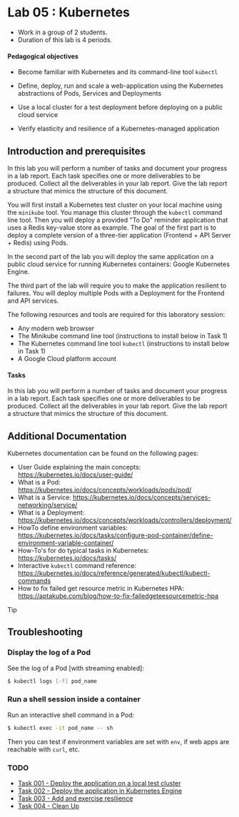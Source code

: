 # Lab 05 : Kubernetes

- Work in a group of 2 students.
- Duration of this lab is 4 periods.

#### Pedagogical objectives

  - Become familiar with Kubernetes and its command-line tool `kubectl`
    
  - Define, deploy, run and scale a web-application using the Kubernetes abstractions of Pods, Services and Deployments
    
  - Use a local cluster for a test deployment before deploying on a public cloud service
    
  - Verify elasticity and resilience of a Kubernetes-managed application

## Introduction and prerequisites

In this lab you will perform a number of tasks and document your progress in a lab report. Each task specifies one or more deliverables to be produced.  Collect all the deliverables in your lab report. Give the lab report a structure that mimics the structure of this document.

You will first install a Kubernetes test cluster on your local machine using the `minikube` tool. You manage this cluster through the `kubectl` command line tool. Then you will deploy a provided "To Do" reminder application that uses a Redis key-value store as example. The goal of the first part is to deploy a complete version of a three-tier application (Frontend + API Server + Redis) using Pods.

In the second part of the lab you will deploy the same application on a public cloud service for running Kubernetes containers: Google Kubernetes Engine.

The third part of the lab will require you to make the application resilient to failures. You will deploy multiple Pods with a Deployment for the Frontend and API services.

The following resources and tools are required for this laboratory session:

  * Any modern web browser
  * The Minikube command line tool (instructions to install below in Task 1)
  * The Kubernetes command line tool `kubectl` (instructions to install below in Task 1)
  * A Google Cloud platform account

#### Tasks

In this lab you will perform a number of tasks and document your
progress in a lab report. Each task specifies one or more deliverables
to be produced. Collect all the deliverables in your lab report. Give
the lab report a structure that mimics the structure of this document.

## Additional Documentation

Kubernetes documentation can be found on the following pages:

  * User Guide explaining the main concepts: <https://kubernetes.io/docs/user-guide/>
  * What is a Pod: <https://kubernetes.io/docs/concepts/workloads/pods/pod/>
  * What is a Service: <https://kubernetes.io/docs/concepts/services-networking/service/>
  * What is a Deployment: <https://kubernetes.io/docs/concepts/workloads/controllers/deployment/>
  * HowTo define environment variables: <https://kubernetes.io/docs/tasks/configure-pod-container/define-environment-variable-container/>
  * How-To's for do typical tasks in Kubernetes: https://kubernetes.io/docs/tasks/
  * Interactive `kubectl` command reference: <https://kubernetes.io/docs/reference/generated/kubectl/kubectl-commands>
  * How to fix failed get resource metric in Kubernetes HPA: <https://aptakube.com/blog/how-to-fix-failedgeteesourcemetric-hpa>

> [!TIP]
>
> ## Troubleshooting
>
> ### Display the log of a Pod
>
> See the log of a Pod [with streaming enabled]:
>
> ```sh
> $ kubectl logs [-f] pod_name
> ```
>
> ### Run a shell session inside a container
>
> Run an interactive shell command in a Pod:
>
> ```sh
> $ kubectl exec -it pod_name -- sh
> ```
>
> Then you can test if environment variables are set with `env`, if web apps are reachable with `curl`, etc.

### TODO

* [Task 001 - Deploy the application on a local test cluster](001_DeployAppLocalTestCluster.md)
* [Task 002 - Deploy the application in Kubernetes Engine](002_DeployAppInKubEngine.md)
* [Task 003 - Add and exercise resilience](003_Resilience.md)
* [Task 004 - Clean Up](004_CleanUp.md)
